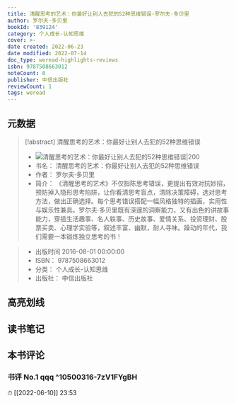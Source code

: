 ```yaml
---
title: 清醒思考的艺术：你最好让别人去犯的52种思维错误-罗尔夫·多贝里
author: 罗尔夫·多贝里
bookId: '839124'
category: 个人成长-认知思维
cover: >-
date created: 2022-06-23
date modified: 2022-07-14
doc_type: weread-highlights-reviews
isbn: 9787508663012
noteCount: 0
publisher: 中信出版社
reviewCount: 1
tags: weread
---
```


## 元数据

> [!abstract] 清醒思考的艺术：你最好让别人去犯的52种思维错误
> - ![ 清醒思考的艺术：你最好让别人去犯的52种思维错误|200](https://wfqqreader-1252317822.image.myqcloud.com/cover/124/839124/t7_839124.jpg)
> - 书名： 清醒思考的艺术：你最好让别人去犯的52种思维错误
> - 作者： 罗尔夫·多贝里
> - 简介： 《清醒思考的艺术》不仅指陈思考错误，更提出有效对抗妙招，预防掉入隐形思考陷阱，让你看清思考盲点，清除决策障碍，选对思考方法，做出正确选择。每个思考错误搭配一幅风格独特的插画，实用性与娱乐性兼具。罗尔夫·多贝里既有深邃的洞察能力，又有出色的讲故事能力，穿插生活趣事、名人轶事、历史故事、爱情关系、投资理财、股票买卖、心理学实验等，叙述丰富、幽默，耐人寻味。躁动的年代，我们需要一本锻炼独立思考的书！

> - 出版时间 2016-08-01 00:00:00
> - ISBN： 9787508663012
> - 分类： 个人成长-认知思维
> - 出版社： 中信出版社

## 高亮划线

## 读书笔记

## 本书评论

### 书评 No.1 qqq ^10500316-7zV1FYgBH

⏱ [[2022-06-10]] 23:53
